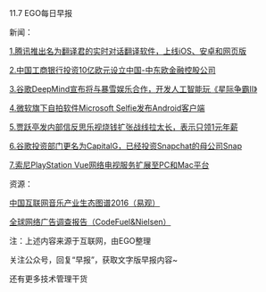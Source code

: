 11.7 EGO每日早报

新闻：

[1.腾讯推出名为翻译君的实时对话翻译软件，上线iOS、安卓和网页版](http://news.cnblogs.com/n/556545/)

[2.中国工商银行投资10亿欧元设立中国-中东欧金融控股公司](http://news.xinhuanet.com/2016-11/06/c_1119859179.htm)

[3.谷歌DeepMind宣布将与暴雪娱乐合作，开发人工智能玩《星际争霸II》](http://news.cnblogs.com/n/556536/)

[4.微软旗下自拍软件Microsoft Selfie发布Android客户端](http://www.cnbeta.com/articles/555445.htm)

[5.贾跃亭发内部信反思乐视烧钱扩张战线拉太长，表示只领1元年薪](http://tech.qq.com/a/20161106/016549.htm)

[6.谷歌投资部门更名为CapitalG，已经投资Snapchat的母公司Snap](http://tech.qq.com/a/20161105/016405.htm)

[7.索尼PlayStation Vue网络电视服务扩展至PC和Mac平台](http://www.cnbeta.com/articles/555509.htm)

资源：

[中国互联网音乐产业生态图谱2016（易观）](http://www.analysys.cn/view/report/detail.html?columnId=8&articleId=1000373)

[全球网络广告调查报告（CodeFuel&Nielsen）](http://www.codefuel.com/blog/users-really-behave-online/)

注：上述内容来源于互联网，由EGO整理

关注公众号，回复“早报”，获取文字版早报内容~

还有更多技术管理干货

